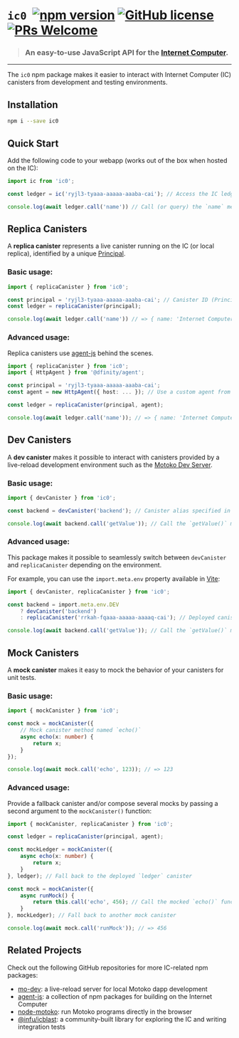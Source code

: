 
# `ic0` &nbsp;[![npm version](https://img.shields.io/npm/v/ic0.svg?logo=npm)](https://www.npmjs.com/package/ic0) [![GitHub license](https://img.shields.io/badge/license-Apache%202.0-blue.svg)](https://opensource.org/licenses/Apache-2.0) [![PRs Welcome](https://img.shields.io/badge/PRs-welcome-brightgreen.svg)](https://github.com/dfinity/ic0/issues)

> ### An easy-to-use JavaScript API for the [Internet Computer](https://internetcomputer.org/).

---

The `ic0` npm package makes it easier to interact with Internet Computer (IC) canisters
from development and testing environments. 

## Installation

```sh
npm i --save ic0
```

## Quick Start

Add the following code to your webapp (works out of the box when hosted on the IC):

```ts
import ic from 'ic0';

const ledger = ic('ryjl3-tyaaa-aaaaa-aaaba-cai'); // Access the IC ledger canister

console.log(await ledger.call('name')) // Call (or query) the `name` method
```

## Replica Canisters

A **replica canister** represents a live canister running on the IC (or local replica), identified by a unique
[Principal](https://medium.com/dfinity/internet-computer-basics-part-1-principals-and-identities-215e8f239da4). 

### Basic usage:

```ts
import { replicaCanister } from 'ic0';

const principal = 'ryjl3-tyaaa-aaaaa-aaaba-cai'; // Canister ID (Principal)
const ledger = replicaCanister(principal);

console.log(await ledger.call('name')) // => { name: 'Internet Computer' }
```

### Advanced usage:

Replica canisters use [agent-js](https://github.com/dfinity/agent-js) behind the scenes. 

```ts
import { replicaCanister } from 'ic0';
import { HttpAgent } from '@dfinity/agent';

const principal = 'ryjl3-tyaaa-aaaaa-aaaba-cai';
const agent = new HttpAgent({ host: ... }); // Use a custom agent from `agent-js`

const ledger = replicaCanister(principal, agent);

console.log(await ledger.call('name')); // => { name: 'Internet Computer' }
```

## Dev Canisters

A **dev canister** makes it possible to interact with canisters provided by a live-reload development environment
such as the [Motoko Dev Server](https://github.com/dfinity/motoko-dev-server).

### Basic usage:

```ts
import { devCanister } from 'ic0';

const backend = devCanister('backend'); // Canister alias specified in your `dfx.json` file

console.log(await backend.call('getValue')); // Call the `getValue()` method on your `backend` canister
```

### Advanced usage:

This package makes it possible to seamlessly switch between `devCanister` and `replicaCanister` depending on the environment.

For example, you can use the `import.meta.env` property available in [Vite](https://vitejs.dev/):

```ts
import { devCanister, replicaCanister } from 'ic0';

const backend = import.meta.env.DEV
    ? devCanister('backend')
    : replicaCanister('rrkah-fqaaa-aaaaa-aaaaq-cai'); // Deployed canister Principal

console.log(await backend.call('getValue')); // Call the `getValue()` method on the deployed canister when in production
```

## Mock Canisters

A **mock canister** makes it easy to mock the behavior of your canisters for unit tests. 

### Basic usage:

```ts
import { mockCanister } from 'ic0';

const mock = mockCanister({
    // Mock canister method named `echo()`
    async echo(x: number) {
        return x;
    }
});

console.log(await mock.call('echo', 123)); // => 123
```

### Advanced usage:

Provide a fallback canister and/or compose several mocks by passing a second argument to the `mockCanister()` function:

```ts
import { mockCanister, replicaCanister } from 'ic0';

const ledger = replicaCanister(principal, agent);

const mockLedger = mockCanister({
    async echo(x: number) {
        return x;
    }
}, ledger); // Fall back to the deployed `ledger` canister

const mock = mockCanister({
    async runMock() {
        return this.call('echo', 456); // Call the mocked `echo()` function
    }
}, mockLedger); // Fall back to another mock canister

console.log(await mock.call('runMock')); // => 456
```

## Related Projects

Check out the following GitHub repositories for more IC-related npm packages:

- [mo-dev](https://github.com/dfinity/motoko-dev-server): a live-reload server for local Motoko dapp development
- [agent-js](https://github.com/dfinity/agent-js): a collection of npm packages for building on the Internet Computer
- [node-motoko](https://github.com/dfinity/node-motoko): run Motoko programs directly in the browser
- [@infu/icblast](https://github.com/infu/icblast): a community-built library for exploring the IC and writing integration tests
